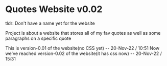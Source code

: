 # Quotes Website v0.02
tldr: Don't have a name yet for the website

Project is about a website that stores all of my fav quotes as well as some paragraphs on a specific quote

This is version-0.01 of the website(no CSS yet) -- 20-Nov-22 / 10:51
Now we've reached version-0.02 of the website(it has css now) -- 20-Nov-22 / 15:31